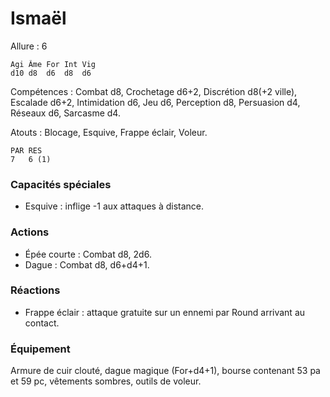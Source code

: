 
# Ismaël

Allure : 6

	Agi	Âme	For	Int	Vig
	d10	d8	d6	d8	d6

Compétences : Combat d8, Crochetage d6+2, Discrétion d8(+2 ville), Escalade d6+2, Intimidation d6, Jeu d6, Perception d8, Persuasion d4, Réseaux d6, Sarcasme d4.

Atouts : Blocage, Esquive, Frappe éclair, Voleur.

	PAR	RES
	7   6 (1)

### Capacités spéciales
- Esquive : inflige -1 aux attaques à distance.

### Actions
- Épée courte : Combat d8, 2d6.
- Dague : Combat d8, d6+d4+1.

### Réactions
- Frappe éclair : attaque gratuite sur un ennemi par Round arrivant au contact.
### Équipement
Armure de cuir clouté, dague magique (For+d4+1), bourse contenant 53 pa et 59 pc, vêtements sombres, outils de voleur.
